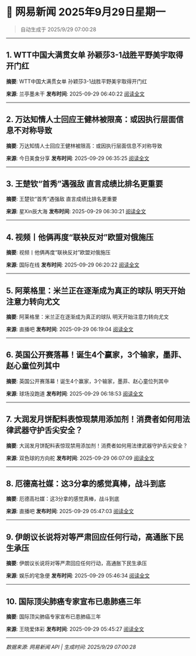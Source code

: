 # 📰 网易新闻 2025年9月29日星期一

> 自动生成于 2025/9/29 07:00:28

---

## 1. WTT中国大满贯女单 孙颖莎3-1战胜平野美宇取得开门红

**摘要**: WTT中国大满贯女单 孙颖莎3-1战胜平野美宇取得开门红

**来源**: 兰亭墨未干
**发布时间**: 2025-09-29 06:40:22
[阅读全文](https://m.163.com/news/article/KAJS4AQH0556C2XL.html)

---

## 2. 万达知情人士回应王健林被限高：或因执行层面信息不对称导致

**摘要**: 万达知情人士回应王健林被限高：或因执行层面信息不对称导致

**来源**: 今日美食分享
**发布时间**: 2025-09-29 06:35:25
[阅读全文](https://m.163.com/news/article/KAJRR8VA0553TEXT.html)

---

## 3. 王楚钦“首秀”遇强敌 直言成绩比排名更重要

**摘要**: 王楚钦“首秀”遇强敌 直言成绩比排名更重要

**来源**: 星Xin辰大海
**发布时间**: 2025-09-29 06:30:21
[阅读全文](https://m.163.com/news/article/KAJRHVSP0556C1HE.html)

---

## 4. 视频丨他俩再度“联袂反对”欧盟对俄施压

**摘要**: 视频丨他俩再度“联袂反对”欧盟对俄施压

**来源**: 国际在线
**发布时间**: 2025-09-29 06:20:22
[阅读全文](https://m.163.com/news/article/KAJQVMVA051497H3.html)

---

## 5. 阿莱格里：米兰正在逐渐成为真正的球队 明天开始注意力转向尤文

**摘要**: 阿莱格里：米兰正在逐渐成为真正的球队 明天开始注意力转向尤文

**来源**: 直播吧
**发布时间**: 2025-09-29 06:19:04
[阅读全文](https://m.163.com/news/article/KAJQTBFC0529AQIE.html)

---

## 6. 英国公开赛落幕！诞生4个赢家，3个输家，墨菲、赵心童位列其中

**摘要**: 英国公开赛落幕！诞生4个赢家，3个输家，墨菲、赵心童位列其中

**来源**: 球场没跑道
**发布时间**: 2025-09-29 06:18:53
[阅读全文](https://m.163.com/news/article/KAJQO2GE0552NUIR.html)

---

## 7. 大润发月饼配料表惊现禁用添加剂！消费者如何用法律武器守护舌尖安全？

**摘要**: 大润发月饼配料表惊现禁用添加剂！消费者如何用法律武器守护舌尖安全？

**来源**: 双色球的方向舵
**发布时间**: 2025-09-29 06:07:09
[阅读全文](https://m.163.com/news/article/KAJQ7GT00553TDVP.html)

---

## 8. 厄德高社媒：这3分拿的感觉真棒，战斗到底

**摘要**: 厄德高社媒：这3分拿的感觉真棒，战斗到底

**来源**: 直播吧
**发布时间**: 2025-09-29 05:47:03
[阅读全文](https://m.163.com/news/article/KAJP2N3U0529AQIE.html)

---

## 9. 伊朗议长说将对等严肃回应任何行动，高通胀下民生承压

**摘要**: 伊朗议长说将对等严肃回应任何行动，高通胀下民生承压

**来源**: 娱乐的宅急便
**发布时间**: 2025-09-29 05:46:34
[阅读全文](https://m.163.com/news/article/KAJP1QKG055616ZD.html)

---

## 10. 国际顶尖肺癌专家宣布已患肺癌三年

**摘要**: 国际顶尖肺癌专家宣布已患肺癌三年

**来源**: 王晓爱体彩
**发布时间**: 2025-09-29 05:45:27
[阅读全文](https://m.163.com/news/article/KAJOVPPV0553TEY0.html)

---

*数据来源: 网易新闻 API | 生成时间: 2025/9/29 07:00:28*